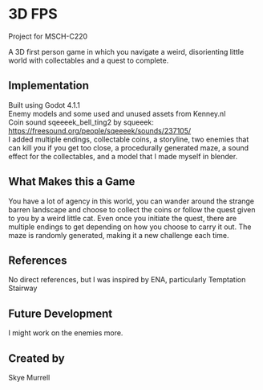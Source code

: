 
# 3D FPS

Project for MSCH-C220

A 3D first person game in which you navigate a weird, disorienting little world with collectables and a quest to complete.

## Implementation

Built using Godot 4.1.1<br>
Enemy models and some used and unused assets from Kenney.nl<br>
Coin sound sqeeeek_bell_ting2 by squeeek: https://freesound.org/people/sqeeeek/sounds/237105/<br>
I added multiple endings, collectable coins, a storyline, two enemies that can kill you if you get too close, a procedurally generated maze, a sound effect for the collectables, and a model that I made myself in blender.

## What Makes this a Game

You have a lot of agency in this world, you can wander around the strange barren landscape and choose to collect the coins or follow the quest given to you by a weird little cat. Even once you initiate the quest, there are multiple endings to get depending on how you choose to carry it out. The maze is randomly generated, making it a new challenge each time.

## References

No direct references, but I was inspired by ENA, particularly Temptation Stairway

## Future Development

I might work on the enemies more.

## Created by 

Skye Murrell
